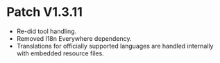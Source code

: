 ﻿# Patch V1.3.11
* Re-did tool handling.
* Removed I18n Everywhere dependency. 
* Translations for officially supported languages are handled internally with embedded resource files. 
